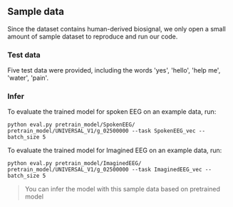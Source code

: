 ## Sample data
Since the dataset contains human-derived biosignal, we only open a small amount of sample dataset to reproduce and run our code.

### Test data
Five test data were provided, including the words 'yes', 'hello', 'help me', 'water', 'pain'.

### Infer
To evaluate the trained model for spoken EEG on an example data, run:
```eval
python eval.py pretrain_model/SpokenEEG/ pretrain_model/UNIVERSAL_V1/g_02500000 --task SpokenEEG_vec --batch_size 5
```
To evaluate the trained model for Imagined EEG on an example data, run:
```eval
python eval.py pretrain_model/ImaginedEEG/ pretrain_model/UNIVERSAL_V1/g_02500000 --task ImaginedEEG_vec --batch_size 5
```

> You can infer the model with this sample data based on pretrained model
